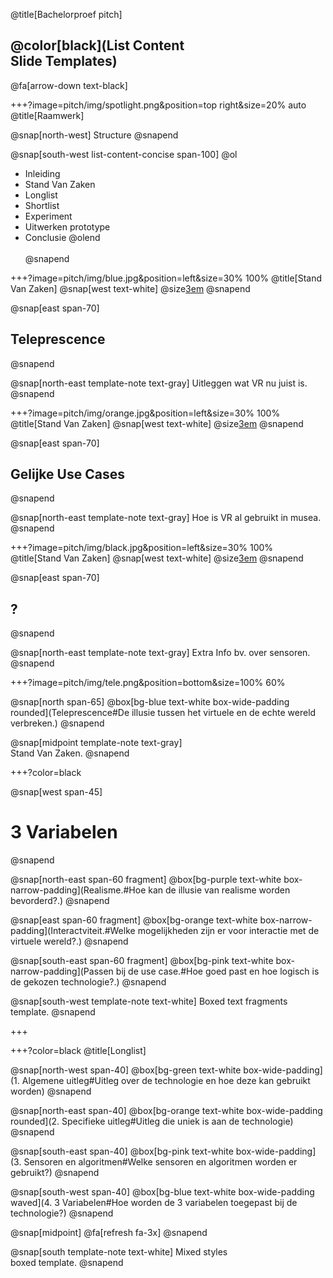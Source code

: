 @title[Bachelorproef pitch]

## @color[black](List Content<br>Slide Templates)

@fa[arrow-down text-black]

+++?image=pitch/img/spotlight.png&position=top right&size=20% auto
@title[Raamwerk]

@snap[north-west]
Structure
@snapend

@snap[south-west list-content-concise span-100]
@ol
- Inleiding
- Stand Van Zaken
- Longlist
- Shortlist
- Experiment
- Uitwerken prototype
- Conclusie
  @olend
  <br><br>
  @snapend

+++?image=pitch/img/blue.jpg&position=left&size=30% 100%
@title[Stand Van Zaken]
@snap[west text-white]
@size[3em](1.)
@snapend

@snap[east span-70]
<h2>Teleprescence</h2>
@snapend

@snap[north-east template-note text-gray]
Uitleggen wat VR nu juist is.
@snapend

+++?image=pitch/img/orange.jpg&position=left&size=30% 100%
@title[Stand Van Zaken]
@snap[west text-white]
@size[3em](2.)
@snapend

@snap[east span-70]
<h2>Gelijke Use Cases</h2>
@snapend

@snap[north-east template-note text-gray]
Hoe is VR al gebruikt in musea.
@snapend

+++?image=pitch/img/black.jpg&position=left&size=30% 100%
@title[Stand Van Zaken]
@snap[west text-white]
@size[3em](3.)
@snapend

@snap[east span-70]
<h2>?</h2>
@snapend

@snap[north-east template-note text-gray]
Extra Info bv. over sensoren.
@snapend

+++?image=pitch/img/tele.png&position=bottom&size=100% 60%

@snap[north span-65]
@box[bg-blue text-white box-wide-padding rounded](Teleprescence#De illusie tussen het virtuele en de echte wereld verbreken.)
@snapend

@snap[midpoint template-note text-gray]
<br>Stand Van Zaken.
@snapend

+++?color=black

@snap[west span-45]
# 3 Variabelen
@snapend

@snap[north-east span-60 fragment]
@box[bg-purple text-white box-narrow-padding](Realisme.#Hoe kan de illusie van realisme worden bevorderd?.)
@snapend

@snap[east span-60 fragment]
@box[bg-orange text-white box-narrow-padding](Interactviteit.#Welke mogelijkheden zijn er voor interactie met de virtuele wereld?.)
@snapend

@snap[south-east span-60 fragment]
@box[bg-pink text-white box-narrow-padding](Passen bij de use case.#Hoe goed past en hoe logisch is de gekozen technologie?.)
@snapend

@snap[south-west template-note text-white]
Boxed text fragments template.
@snapend

+++

+++?color=black
@title[Longlist]

@snap[north-west span-40]
@box[bg-green text-white box-wide-padding](1. Algemene uitleg#Uitleg over de technologie en hoe deze kan gebruikt worden)
@snapend

@snap[north-east span-40]
@box[bg-orange text-white box-wide-padding rounded](2. Specifieke uitleg#Uitleg die uniek is aan de technologie)
@snapend

@snap[south-east span-40]
@box[bg-pink text-white box-wide-padding](3. Sensoren en algoritmen#Welke sensoren en algoritmen worden er gebruikt?)
@snapend

@snap[south-west span-40]
@box[bg-blue text-white box-wide-padding waved](4. 3 Variabelen#Hoe worden de 3 variabelen toegepast bij de technologie?)
@snapend

@snap[midpoint]
@fa[refresh fa-3x]
@snapend

@snap[south template-note text-white]
Mixed styles<br>boxed template.
@snapend